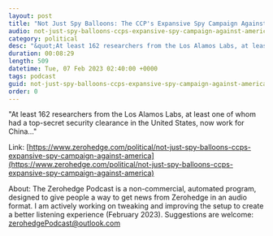 ```yaml
---
layout: post
title: "Not Just Spy Balloons: The CCP's Expansive Spy Campaign Against America"
audio: not-just-spy-balloons-ccps-expansive-spy-campaign-against-america-0
category: political
desc: "&quot;At least 162 researchers from the Los Alamos Labs, at least one of whom had a top-secret security clearance in the United States, now work for China...&quot;"
duration: 00:08:29
length: 509
datetime: Tue, 07 Feb 2023 02:40:00 +0000
tags: podcast
guid: not-just-spy-balloons-ccps-expansive-spy-campaign-against-america-0
order: 0
---
```

&quot;At least 162 researchers from the Los Alamos Labs, at least one of whom had a top-secret security clearance in the United States, now work for China...&quot;

Link: [https://www.zerohedge.com/political/not-just-spy-balloons-ccps-expansive-spy-campaign-against-america](https://www.zerohedge.com/political/not-just-spy-balloons-ccps-expansive-spy-campaign-against-america)

About: The Zerohedge Podcast is a non-commercial, automated program, designed to give people a way to get news from Zerohedge in an audio format.  I am actively working on tweaking and improving the setup to create a better listening experience (February 2023).  Suggestions are welcome: [zerohedgePodcast@outlook.com](mailto:zerohedgePodcast@outlook.com)